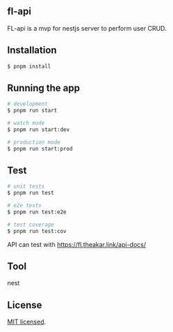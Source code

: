 ## fl-api
FL-api is a mvp for nestjs server to perform user CRUD.

## Installation

```bash
$ pnpm install
```

## Running the app

```bash
# development
$ pnpm run start

# watch mode
$ pnpm run start:dev

# production mode
$ pnpm run start:prod
```

## Test

```bash
# unit tests
$ pnpm run test

# e2e tests
$ pnpm run test:e2e

# test coverage
$ pnpm run test:cov

```

API can test with https://fl.theakar.link/api-docs/

## Tool
nest

## License
 [MIT licensed](LICENSE).
